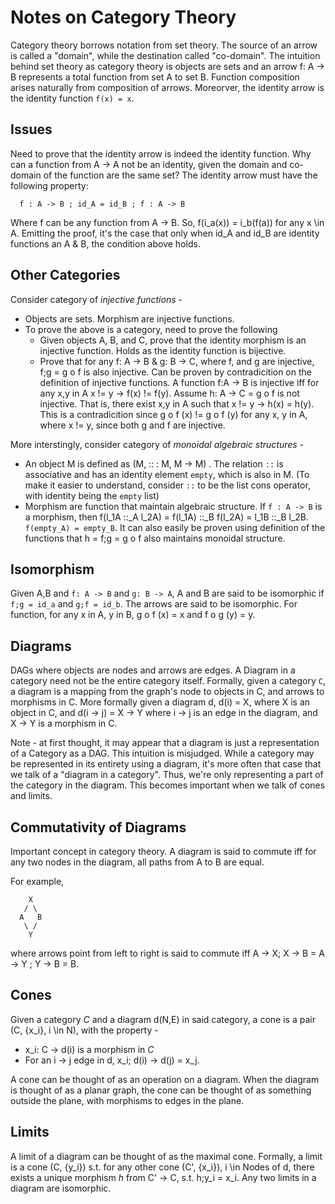 Notes on Category Theory
========================

Category theory borrows notation from set theory.
The source of an arrow is called a "domain", while the destination called
"co-domain". The intuition behind set theory as category theory is objects
are sets and an arrow f: A -> B represents a total function from set A to
set B. Function composition arises naturally from composition of arrows.
Moreorver, the identity arrow is the identity function `f(x) = x`.

Issues
------

Need to prove that the identity arrow is indeed the identity function.
Why can a function from A -> A not be an identity, given the domain and
co-domain of the function are the same set? The identity arrow
must have the following property:
```
  f : A -> B ; id_A = id_B ; f : A -> B
```
Where f can be any function from A -> B.
So, f(i_a(x)) = i_b(f(a)) for any x \in A. Emitting the proof,
it's the case that only when id_A and id_B are identity functions
an A & B, the condition above holds.

Other Categories
----------------

Consider category of *injective functions* -
  * Objects are sets. Morphism are injective functions.
  * To prove the above is a category, need to prove the following
    - Given objects A, B, and C, prove that the identity morphism
      is an injective function. Holds as the identity function is
      bijective.
    - Prove that for any f: A -> B & g: B -> C, where f, and
      g are injective, f;g = g o f is also injective.
      Can be proven by contradicition on the definition of injective
      functions. A function f:A -> B is injective iff for any x,y in A
      x != y -> f(x) != f(y). Assume h: A -> C = g o f is not injective.
      That is, there exist x,y in A such that x != y -> h(x) = h(y).
      This is a contradicition since g o f (x) != g o f (y) for any
      x, y in A, where x != y, since both g and f are injective.


More interstingly, consider category of *monoidal algebraic structures* -
  * An object M is defined as (M, :: : M, M -> M) . The relation
    `::` is associative and has an identity element `empty`, which is also in M.
    (To make it easier to understand, consider `::` to be the list cons
    operator, with identity being the `empty` list)
  * Morphism are function that maintain algebraic structure. If `f : A -> B` is a
    morphism, then f(l_1A ::_A l_2A) = f(l_1A) ::_B f(l_2A) = l_1B ::_B l_2B.
    `f(empty_A) = empty_B`. It can also easily be proven using definition of
    the functions that h = f;g = g o f also maintains monoidal structure.

Isomorphism
-----------

Given A,B and `f: A -> B` and `g: B -> A`, A and B
are said to be isomorphic if `f;g = id_a` and `g;f = id_b`.
The arrows are said to be isomorphic. For function,
for any x in A, y in B, g o f (x) = x and f o g (y) = y.

Diagrams
--------

DAGs where objects are nodes and arrows are edges. A Diagram
in a category need not be the entire category itself.
Formally, given a category `C`, a diagram is a mapping
from the graph's node to objects in C, and arrows to
morphisms in C. More formally given a diagram d,
d(i) = X, where X is an object in C, and d(i -> j) = X -> Y
where i -> j is an edge in the diagram, and X -> Y is a
morphism in C.

Note - at first thought, it may appear that a diagram
is just a representation of a Category as a DAG. This intuition
is misjudged. While a category may be represented in its
entirety using a diagram, it's more often that case that we
talk of a "diagram in a category". Thus, we're only representing
a part of the category in the diagram. This becomes important
when we talk of cones and limits.

Commutativity of Diagrams
-------------------------

Important concept in category theory. A diagram is said to
commute iff for any two nodes in the diagram, all paths
from A to B are equal.

For example,

```
    X
   / \
  A   B
   \ /
    Y
```

where arrows point from left to right is said
to commute iff A -> X; X -> B = A -> Y ; Y -> B = B.


Cones
-----

Given a category *C* and a diagram d(N,E) in said category,
a cone is a pair (C, {x_i}, i \in N), with the property -
  * x_i: C -> d(i) is a morphism in *C*
  * For an i -> j edge in d, x_i; d(i) -> d(j) = x_j.

A cone can be thought of as an operation on a diagram.
When the diagram is thought of as a planar graph, the cone
can be thought of as something outside the plane, with
morphisms to edges in the plane.


Limits
------

A limit of a diagram can be thought of as the maximal cone.
Formally, a limit is a cone (C, {y_i}) s.t. for any other
cone (C', {x_i}), i \in Nodes of d, there exists a unique
morphism *h* from C' -> C, s.t. h;y_i = x_i. Any two limits
in a diagram are isomorphic.






